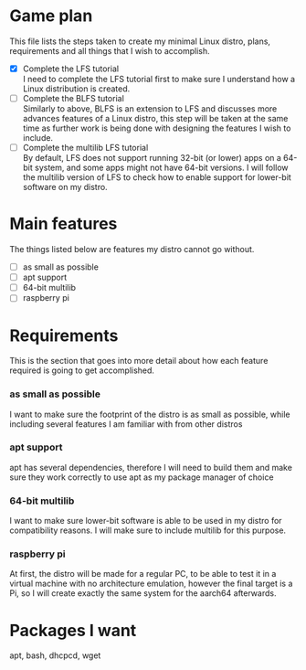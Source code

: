 # Game plan
This file lists the steps taken to create my minimal Linux distro, plans, requirements and all things that I wish to accomplish.
- [x] Complete the LFS tutorial  
I need to complete the LFS tutorial first to make sure I understand how a Linux distribution is created.
- [ ] Complete the BLFS tutorial  
Similarly to above, BLFS is an extension to LFS and discusses more advances features of a Linux distro, this step will be taken at the same
time as further work is being done with designing the features I wish to include.
- [ ] Complete the multilib LFS tutorial  
By default, LFS does not support running 32-bit (or lower) apps on a 64-bit system, and some apps might not have 64-bit versions. I will follow the multilib version of LFS to check how to enable support for lower-bit software on my distro.
# Main features
The things listed below are features my distro cannot go without.
- [ ] as small as possible
- [ ] apt support
- [ ] 64-bit multilib
- [ ] raspberry pi
# Requirements
This is the section that goes into more detail about how each feature required is going to get accomplished.
### as small as possible
I want to make sure the footprint of the distro is as small as possible, while including several features I am familiar with from other distros
### apt support
apt has several dependencies, therefore I will need to build them and make sure they work correctly to use apt as my package manager of
choice
### 64-bit multilib
I want to make sure lower-bit software is able to be used in my distro for compatibility reasons. I will make sure to include multilib for this purpose.
### raspberry pi
At first, the distro will be made for a regular PC, to be able to test it in a virtual machine with no architecture emulation, however the final target is a Pi, so I will create exactly the same system for the aarch64 afterwards.
# Packages I want
apt, bash, dhcpcd, wget
